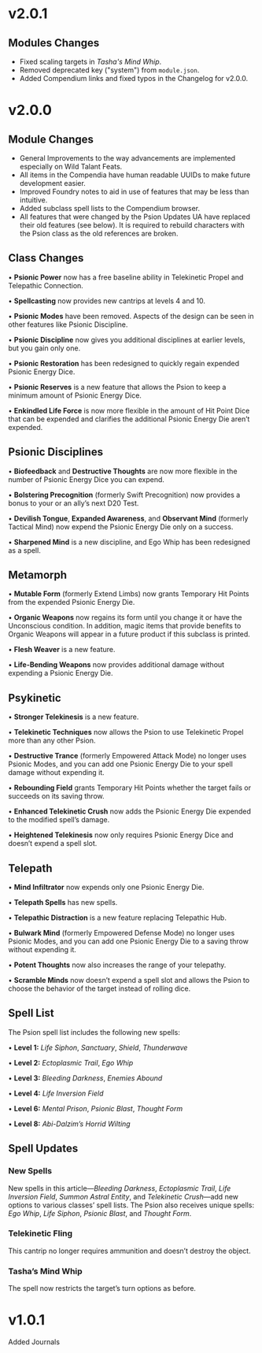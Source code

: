 # v2.0.1
## Modules Changes
* Fixed scaling targets in *Tasha's Mind Whip*. 
* Removed deprecated key ("system") from `module.json`.
* Added Compendium links and fixed typos in the Changelog for v2.0.0.

# v2.0.0
## Module Changes
* General Improvements to the way advancements are implemented especially on Wild Talant Feats.
* All items in the Compendia have human readable UUIDs to make future development easier.
* Improved Foundry notes to aid in use of features that may be less than intuitive.
* Added subclass spell lists to the Compendium browser.
* All features that were changed by the Psion Updates UA have replaced their old features (see below). It is required to rebuild characters with the Psion class as the old references are broken.

## Class Changes
• **Psionic Power** now has a free baseline ability in Telekinetic Propel and Telepathic Connection.

• **Spellcasting** now provides new cantrips at levels 4 and 10.

• **Psionic Modes** have been removed. Aspects of the design can be seen in other features like Psionic Discipline.

• **Psionic Discipline** now gives you additional disciplines at earlier levels, but you gain only one.

• **Psionic Restoration** has been redesigned to quickly regain expended Psionic Energy Dice.

• **Psionic Reserves** is a new feature that allows the Psion to keep a minimum amount of Psionic Energy Dice.

• **Enkindled Life Force** is now more flexible in the amount of Hit Point Dice that can be expended and clarifies the additional Psionic Energy Die aren’t expended.

## Psionic Disciplines
• **Biofeedback** and **Destructive Thoughts** are now more flexible in the number of Psionic Energy Dice you can expend.

• **Bolstering Precognition** (formerly Swift Precognition) now provides a bonus to your or an ally’s next D20 Test.

• **Devilish Tongue**, **Expanded Awareness**, and **Observant Mind** (formerly Tactical Mind) now expend the Psionic Energy Die only on a success.

• **Sharpened Mind** is a new discipline, and Ego Whip has been redesigned as a spell.

## Metamorph
• **Mutable Form** (formerly Extend Limbs) now grants Temporary Hit Points from the expended Psionic Energy Die.

• **Organic Weapons** now regains its form until you change it or have the Unconscious condition. In addition, magic items that provide benefits to Organic Weapons will appear in a future product if this subclass is printed.

• **Flesh Weaver** is a new feature.

• **Life-Bending Weapons** now provides additional damage without expending a Psionic Energy Die.

## Psykinetic
• **Stronger Telekinesis** is a new feature.

• **Telekinetic Techniques** now allows the Psion to use Telekinetic Propel more than any other Psion.

• **Destructive Trance** (formerly Empowered Attack Mode) no longer uses Psionic Modes, and you can add one Psionic Energy Die to your spell damage without expending it.

• **Rebounding Field** grants Temporary Hit Points whether the target fails or succeeds on its saving throw.

• **Enhanced Telekinetic Crush** now adds the Psionic Energy Die expended to the modified spell’s damage.

• **Heightened Telekinesis** now only requires Psionic Energy Dice and doesn’t expend a spell slot.

## Telepath
• **Mind Infiltrator** now expends only one Psionic Energy Die.

• **Telepath Spells** has new spells.

• **Telepathic Distraction** is a new feature replacing Telepathic Hub.

• **Bulwark Mind** (formerly Empowered Defense Mode) no longer uses Psionic Modes, and you can add one Psionic Energy Die to a saving throw without expending it.

• **Potent Thoughts** now also increases the range of your telepathy.

• **Scramble Minds** now doesn’t expend a spell slot and allows the Psion to choose the behavior of the target instead of rolling dice.

## Spell List
The Psion spell list includes the following new spells:

• **Level 1:** *Life Siphon*, *Sanctuary*, *Shield*, *Thunderwave*

• **Level 2:** *Ectoplasmic Trail*, *Ego Whip*

• **Level 3:** *Bleeding Darkness*, *Enemies Abound*

• **Level 4:** *Life Inversion Field*

• **Level 6:** *Mental Prison*, *Psionic Blast*, *Thought Form*

• **Level 8:** *Abi-Dalzim’s Horrid Wilting*

## Spell Updates
### New Spells
New spells in this article—*Bleeding Darkness*, *Ectoplasmic Trail*, *Life Inversion Field*, *Summon Astral Entity*, and *Telekinetic Crush*—add new options to various classes’ spell lists. The Psion also receives unique spells: *Ego Whip*, *Life Siphon*, *Psionic Blast*, and *Thought Form*.

### Telekinetic Fling
This cantrip no longer requires ammunition and doesn’t destroy the object.

### Tasha’s Mind Whip
The spell now restricts the target’s turn options as before.

# v1.0.1
Added Journals